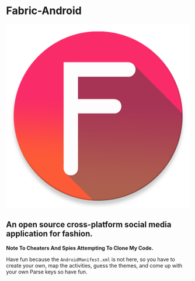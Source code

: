 # Fabric-Android

![Fabric Logo](https://raw.githubusercontent.com/NCCA-FBLA/Fabric-Android/master/app/src/main/ic_launcher-web.png)

## An open source cross-platform social media application for fashion.

**Note To Cheaters And Spies Attempting To Clone My Code.**

Have fun because the `AndroidManifest.xml` is not here, so you have to create your own, map the activities, guess the themes, and come up with your own Parse keys so have fun.
